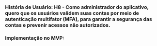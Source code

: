 ### **História de Usuário:** H8 - Como administrador do aplicativo, quero que os usuários validem suas contas por meio de autenticação multifator (MFA), para garantir a segurança das contas e prevenir acessos não autorizados.
### **Implementação no MVP:**
